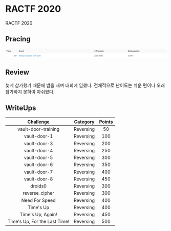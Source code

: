 # RACTF 2020
RACTF 2020

## Pracing
<img src="https://github.com/R3H4CK/CTFs/blob/master/RACTF/RACTF_2020/image/%EC%9D%B4%EB%AF%B8%EC%A7%80%20010.png" alt="RACTF_2020">

## Review
늦게 참가했기 때문에 밤을 새며 대회에 임했다. 전체적으로 난이도는 쉬운 편이나 오래 참가하지 못하여 아쉬웠다.

## WriteUps
| Challenge | Category | Points |
|:-:|:-:|:-:|
| vault-door-training | Reversing | 50 |
| vault-door-1 | Reversing | 100 |
| vault-door-3 | Reversing | 200 |
| vault-door-4 | Reversing | 250 |
| vault-door-5 | Reversing | 300 |
| vault-door-6 | Reversing | 350 |
| vault-door-7 | Reversing | 400 |
| vault-door-8 | Reversing | 450 |
| droids0 | Reversing | 300 |
| reverse_cipher | Reversing | 300 |
| Need For Speed | Reversing | 400 |
| Time's Up | Reversing | 400 |
| Time's Up, Again! | Reversing | 450 |
| Time's Up, For the Last Time! | Reversing | 500 |
